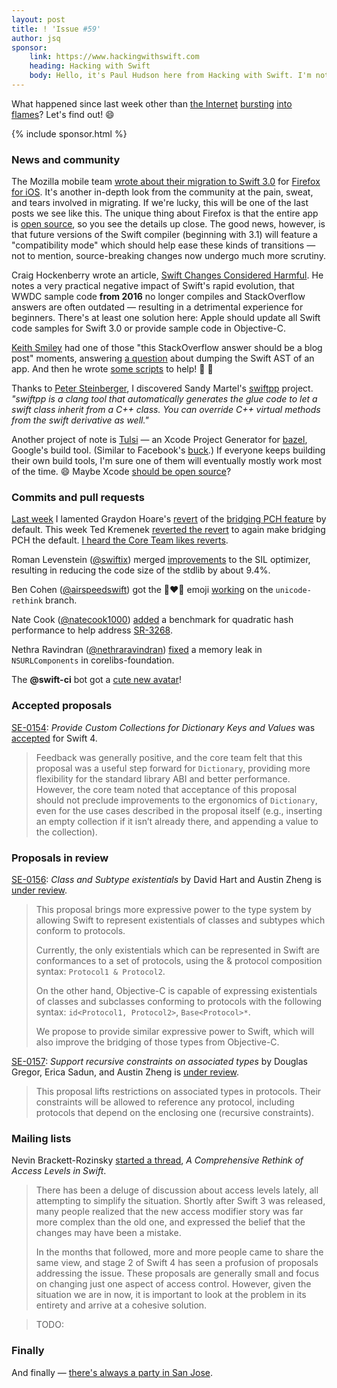 ```yaml
---
layout: post
title: ! 'Issue #59'
author: jsq
sponsor:
    link: https://www.hackingwithswift.com
    heading: Hacking with Swift
    body: Hello, it's Paul Hudson here from Hacking with Swift. I'm not going to use this spot to sell you stuff, I just wanted to help support this awesome newsletter. Thanks for all your hard work, Jesse and co!
---
```


What happened since last week other than [the Internet](https://twitter.com/awscloud/status/836666493668466689) [bursting](https://blog.cloudflare.com/incident-report-on-memory-leak-caused-by-cloudflare-parser-bug/) [into flames](https://security.googleblog.com/2017/02/announcing-first-sha1-collision.html)? Let's find out! 😄

<!--excerpt-->

{% include sponsor.html %}

### News and community

The Mozilla mobile team [wrote about their migration to Swift 3.0](https://mozilla-mobile.github.io/ios/firefox/swift/core/2017/02/22/migrating-to-swift-3.0.html) for [Firefox for iOS](https://github.com/mozilla-mobile/firefox-ios). It's another in-depth look from the community at the pain, sweat, and tears involved in migrating. If we're lucky, this will be one of the last posts we see like this. The unique thing about Firefox is that the entire app is [open source](https://github.com/mozilla-mobile/firefox-ios), so you see the details up close. The good news, however, is that future versions of the Swift compiler (beginning with 3.1) will feature a "compatibility mode" which should help ease these kinds of transitions &mdash; not to mention, source-breaking changes now undergo much more scrutiny.

Craig Hockenberry wrote an article, [Swift Changes Considered Harmful](http://furbo.org/2017/02/17/swift-changes-considered-harmful/). He notes a very practical negative impact of Swift's rapid evolution, that  WWDC sample code **from 2016** no longer compiles and StackOverflow answers are often outdated &mdash; resulting in a detrimental experience for beginners. There's at least one solution here: Apple should update all Swift code samples for Swift 3.0 or provide sample code in Objective-C.

[Keith Smiley](https://twitter.com/SmileyKeith/status/835677088724049921) had one of those "this StackOverflow answer should be a blog post" moments, answering [a question](http://stackoverflow.com/questions/37847271/is-it-possible-to-dump-the-ast-while-building-an-xcode-project/42463996#42463996) about dumping the Swift AST of an app. And then he wrote [some scripts](https://github.com/keith/xcode-ast-dump) to help! 👏 🙌

Thanks to [Peter Steinberger](https://twitter.com/steipete/status/835043149840068608), I discovered Sandy Martel's [swiftpp](https://github.com/sandym/swiftpp) project. *"swiftpp is a clang tool that automatically generates the glue code to let a swift class inherit from a C++ class. You can override C++ virtual methods from the swift derivative as well."*

Another project of note is [Tulsi](https://github.com/bazelbuild/tulsi) &mdash; an Xcode Project Generator for [bazel](https://github.com/bazelbuild/bazel), Google's build tool. (Similar to Facebook's [buck](https://github.com/facebook/buck).) If everyone keeps building their own build tools, I'm sure one of them will eventually mostly work most of the time. 😄 Maybe Xcode [should be open source](http://isxcodeopensourceyet.github.io)?

### Commits and pull requests

[Last week](/issue-58/) I lamented Graydon Hoare's [revert](https://github.com/apple/swift/pull/7676) of the [bridging PCH feature](https://swift.org/blog/bridging-pch/) by default. This week Ted Kremenek [reverted the revert](https://github.com/apple/swift/pull/7763) to again make bridging PCH the default. [I heard the Core Team likes reverts](https://cdn.meme.am/cache/instances/folder609/500x/67178609.jpg).

Roman Levenstein ([@swiftix](https://github.com/swiftix)) merged [improvements](https://github.com/apple/swift/pull/7751) to the SIL optimizer, resulting in reducing the code size of the stdlib by about 9.4%.

Ben Cohen ([@airspeedswift](https://github.com/airspeedswift)) got the 👩‍❤️‍👩 emoji [working](https://github.com/apple/swift/commit/ad080c1db3dd15a129deab2de0f8956b5df58e22) on the `unicode-rethink` branch.

Nate Cook ([@natecook1000](https://github.com/natecook1000)) [added](https://github.com/apple/swift/pull/7617) a benchmark for quadratic hash performance to help address [SR-3268](https://bugs.swift.org/browse/SR-3268).

Nethra Ravindran ([@nethraravindran](https://github.com/nethraravindran)) [fixed](https://github.com/apple/swift-corelibs-foundation/pull/897) a memory leak in `NSURLComponents` in corelibs-foundation.

The **@swift-ci** bot got a [cute new avatar](https://github.com/swift-ci)!

### Accepted proposals

[SE-0154](https://github.com/apple/swift-evolution/blob/master/proposals/0154-dictionary-key-and-value-collections.md): *Provide Custom Collections for Dictionary Keys and Values* was [accepted](https://lists.swift.org/pipermail/swift-evolution-announce/2017-February/000324.html) for Swift 4.

> Feedback was generally positive, and the core team felt that this proposal was a useful step forward for `Dictionary`, providing more flexibility for the standard library ABI and better performance. However, the core team noted that acceptance of this proposal should not preclude improvements to the ergonomics of `Dictionary`, even for the use cases described in the proposal itself (e.g., inserting an empty collection if it isn’t already there, and appending a value to the collection).

### Proposals in review

[SE-0156](https://github.com/apple/swift-evolution/blob/master/proposals/0156-subclass-existentials.md): *Class and Subtype existentials* by David Hart and Austin Zheng is [under review](https://lists.swift.org/pipermail/swift-evolution-announce/2017-February/000325.html).

> This proposal brings more expressive power to the type system by allowing Swift to represent existentials of classes and subtypes which conform to protocols.
>
> Currently, the only existentials which can be represented in Swift are conformances to a set of protocols, using the & protocol composition syntax: `Protocol1 & Protocol2`.
>
> On the other hand, Objective-C is capable of expressing existentials of classes and subclasses conforming to protocols with the following syntax: `id<Protocol1, Protocol2>`, `Base<Protocol>*`.
>
> We propose to provide similar expressive power to Swift, which will also improve the bridging of those types from Objective-C.

[SE-0157](https://github.com/apple/swift-evolution/blob/master/proposals/0157-recursive-protocol-constraints.md): *Support recursive constraints on associated types* by Douglas Gregor, Erica Sadun, and Austin Zheng is [under review](https://lists.swift.org/pipermail/swift-evolution-announce/2017-February/000326.html).

> This proposal lifts restrictions on associated types in protocols. Their constraints will be allowed to reference any protocol, including protocols that depend on the enclosing one (recursive constraints).

### Mailing lists

Nevin Brackett-Rozinsky [started a thread](https://lists.swift.org/pipermail/swift-evolution/Week-of-Mon-20170220/033112.html), *A Comprehensive Rethink of Access Levels in Swift*.

> There has been a deluge of discussion about access levels lately, all attempting to simplify the situation. Shortly after Swift 3 was released, many people realized that the new access modifier story was far more complex than the old one, and expressed the belief that the changes may have been a mistake.
>
> In the months that followed, more and more people came to share the same view, and stage 2 of Swift 4 has seen a profusion of proposals addressing the issue. These proposals are generally small and focus on changing just one aspect of access control. However, given the situation we are in now, it is important to look at the problem in its entirety and arrive at a cohesive solution.

> TODO:

### Finally

And finally &mdash; [there's always a party in San Jose](https://twitter.com/jckarter/status/835358654593290240).
